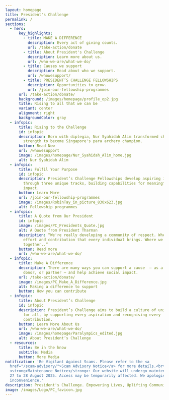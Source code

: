```yaml
---
layout: homepage
title: President's Challenge
permalink: /
sections:
  - hero:
      key_highlights:
        - title: MAKE A DIFFERENCE
          description: Every act of giving counts.
          url: /take-action/donate
        - title: About President's Challenge
          description: Learn more about us.
          url: /who-we-are/what-we-do/
        - title: Causes we support
          description: Read about who we support.
          url: /whowesupport/
        - title: PRESIDENT’S CHALLENGE FELLOWSHIPS
          description: Opportunities to grow.
          url: /join-our-fellowship-programmes
      url: /take-action/donate/
      background: /images/homepage/profile_op2.jpg
      title: Rising to all that we can be
      variant: center
      alignment: right
      backgroundColor: gray
  - infopic:
      title: Rising to the Challenge
      id: infopic
      description: Born with diplegia, Nur Syahidah Alim transformed challenges into
        strength to become Singapore's para archery champion.
      button: Read Now
      url: /whowesupport
      image: /images/homepage/Nur_Syahidah_Alim_home.jpg
      alt: Nur Syahidah Alim
  - infopic:
      title: Fulfil Your Purpose
      id: infopic
      description: President’s Challenge Fellowships develop aspiring individuals
        through three unique tracks, building capabilities for meaningful social
        impact.
      button: Learn More
      url: /join-our-fellowship-programmes
      image: /images/RobinTay_in_picture_830x623.jpg
      alt: Fellowship programmes
  - infopic:
      title: A Quote from Our President
      id: infopic
      image: /images/PC_Presidents_Quote.jpg
      alt: A Quote from President Tharman
      description: “We're really developing a community of respect. Where we value the
        effort and contribution that every individual brings. Where we rise
        together..”
      button: Read more
      url: /who-we-are/what-we-do/
  - infopic:
      title: Make A Difference
      description: There are many ways you can support a cause  – as a volunteer,
        donor, or partner – and help achieve social impact.
      url: /take-action/donate/
      image: /images/PC_Make_A_Difference.jpg
      alt: Making a difference to support
      button: How you can contribute
  - infopic:
      title: About President’s Challenge
      id: infopic
      description: President’s Challenge aims to build a culture of unity and respect
        for all, by supporting every aspiration and recognising every
        contribution.
      button: Learn More About Us
      url: /who-we-are/what-we-do/
      image: /images/homepage/Paralympics_edited.jpg
      alt: About President’s Challenge
  - resources:
      title: Be in the know
      subtitle: Media
      button: More Media
notification: 'Be Vigilant Against Scams. Please refer to the <a
  href="/scam-advisory/">Scam Advisory Notice</a> for more details.<br><br>
  <strong>Maintenance Notice</strong>: Our website will undergo maintenance from
  27 to 28 August 2025. Access may be temporarily affected. We apologise for any
  inconvenience.'
description: President's Challenge. Empowering Lives, Uplifting Communities.
image: /images/Logo/PC_favicon.jpg
---
```

